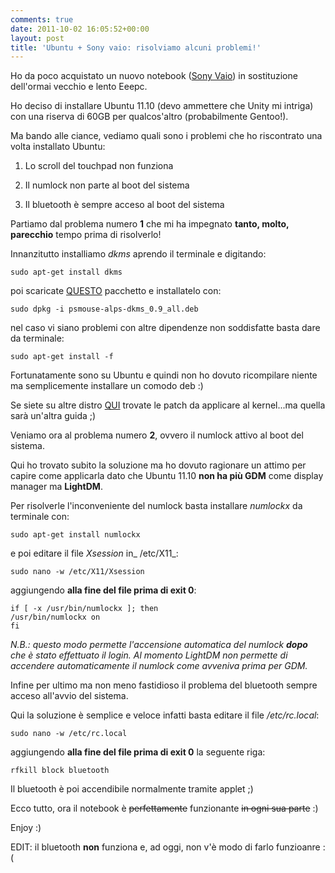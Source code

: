 ```yaml
---
comments: true
date: 2011-10-02 16:05:52+00:00
layout: post
title: 'Ubuntu + Sony vaio: risolviamo alcuni problemi!'
---
```


Ho da poco acquistato un nuovo notebook ([Sony Vaio](http://www.polslinux.it/info/)) in sostituzione dell'ormai vecchio e lento Eeepc.

Ho deciso di installare Ubuntu 11.10 (devo ammettere che Unity mi intriga) con una riserva di 60GB per qualcos'altro (probabilmente Gentoo!).

Ma bando alle ciance, vediamo quali sono i problemi che ho riscontrato una volta installato Ubuntu:



	
  1. Lo scroll del touchpad non funziona

	
  2. Il numlock non parte al boot del sistema

	
  3. Il bluetooth è sempre acceso al boot del sistema


Partiamo dal problema numero **1** che mi ha impegnato **tanto, molto, parecchio** tempo prima di risolverlo!

<!-- more -->


Innanzitutto installiamo _dkms_ aprendo il terminale e digitando:



    
    sudo apt-get install dkms




poi scaricate [QUESTO](http://people.canonical.com/~sforshee/alps-touchpad/psmouse-alps-0.9/psmouse-alps-dkms_0.9_all.deb) pacchetto e installatelo con:



    
    sudo dpkg -i psmouse-alps-dkms_0.9_all.deb




nel caso vi siano problemi con altre dipendenze non soddisfatte basta dare da terminale:



    
    sudo apt-get install -f




Fortunatamente sono su Ubuntu e quindi non ho dovuto ricompilare niente ma semplicemente installare un comodo deb :)




Se siete su altre distro [QUI](http://people.canonical.com/~sforshee/alps-touchpad/psmouse-alps-0.9/) trovate le patch da applicare al kernel...ma quella sarà un'altra guida ;)


Veniamo ora al problema numero **2**, ovvero il numlock attivo al boot del sistema.


Qui ho trovato subito la soluzione ma ho dovuto ragionare un attimo per capire come applicarla dato che Ubuntu 11.10 **non ha più GDM** come display manager ma **LightDM**.




Per risolverle l'inconveniente del numlock basta installare _numlockx_ da terminale con:



    
    sudo apt-get install numlockx




e poi editare il file _Xsession_ in_ /etc/X11_:



    
    sudo nano -w /etc/X11/Xsession




aggiungendo **alla fine del file prima di exit 0**:



    
    if [ -x /usr/bin/numlockx ]; then
    /usr/bin/numlockx on
    fi




_N.B.: questo modo permette l'accensione automatica del numlock **dopo** che è stato effettuato il login. Al momento LightDM non permette di accendere automaticamente il numlock come avveniva prima per GDM._


Infine per ultimo ma non meno fastidioso il problema del bluetooth sempre acceso all'avvio del sistema.


Qui la soluzione è semplice e veloce infatti basta editare il file _/etc/rc.local_:



    
    sudo nano -w /etc/rc.local




aggiungendo **alla fine del file prima di exit 0** la seguente riga:



    
    rfkill block bluetooth




Il bluetooth è poi accendibile normalmente tramite applet ;)


Ecco tutto, ora il notebook è <del>perfettamente</del> funzionante <del>in ogni sua parte</del> :)

Enjoy :)

EDIT: il bluetooth **non** funziona e, ad oggi, non v'è modo di farlo funzioanre :(
